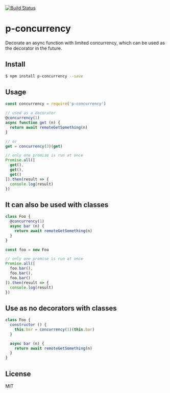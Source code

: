[![Build Status](https://travis-ci.org/kaelzhang/p-concurrency.svg?branch=master)](https://travis-ci.org/kaelzhang/p-concurrency)
<!-- optional appveyor tst
[![Windows Build Status](https://ci.appveyor.com/api/projects/status/github/kaelzhang/p-concurrency?branch=master&svg=true)](https://ci.appveyor.com/project/kaelzhang/p-concurrency)
-->
<!-- optional npm version
[![NPM version](https://badge.fury.io/js/p-concurrency.svg)](http://badge.fury.io/js/p-concurrency)
-->
<!-- optional npm downloads
[![npm module downloads per month](http://img.shields.io/npm/dm/p-concurrency.svg)](https://www.npmjs.org/package/p-concurrency)
-->
<!-- optional dependency status
[![Dependency Status](https://david-dm.org/kaelzhang/p-concurrency.svg)](https://david-dm.org/kaelzhang/p-concurrency)
-->

# p-concurrency

Decorate an async function with limited concurrency, which can be used as the decorator in the future.

## Install

```sh
$ npm install p-concurrency --save
```

## Usage

```js
const concurrency = require('p-concurrency')

// used as a decorator
@concurrency(1)
async function get (n) {
  return await remoteGetSomething(n)
}

// or
get = concurrency(3)(get)

// only one promise is run at once
Promise.all([
  get(),
  get(),
  get()
]).then(result => {
  console.log(result)
})
```

## It can also be used with classes

```js
class Foo {
  @concurrency(1)
  async bar (n) {
    return await remoteGetSomething(n)
  }
}

const foo = new Foo

// only one promise is run at once
Promise.all([
  foo.bar(),
  foo.bar(),
  foo.bar()
]).then(result => {
  console.log(result)
})
```

## Use as no decorators with classes

```js
class Foo {
  constructor () {
    this.bar = concurrency(1)(this.bar)
  }

  async bar (n) {
    return await remoteGetSomething(n)
  }
}
```

## License

MIT

